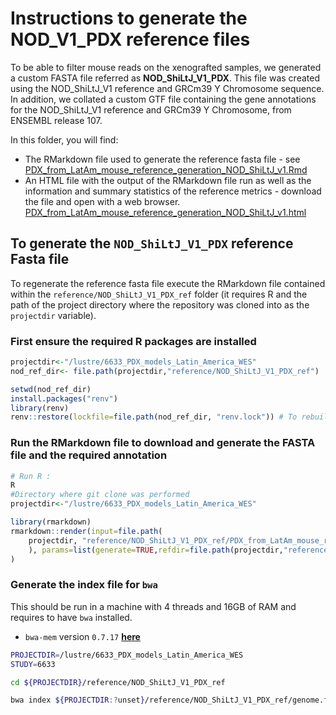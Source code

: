 # Instructions to generate the NOD_V1_PDX reference files

To be able to filter mouse reads on the xenografted samples, we generated a custom FASTA file referred as **NOD_ShiLtJ_V1_PDX**. This file was created using the NOD_ShiLtJ_V1 reference and GRCm39 Y Chromosome sequence. In addition, we collated a custom GTF file containing the gene annotations for the NOD_ShiLtJ_V1 reference and GRCm39 Y Chromosome, from ENSEMBL release 107. 

In this folder, you will find:

- The RMarkdown file used to generate the reference fasta file - see [PDX_from_LatAm_mouse_reference_generation_NOD_ShiLtJ_v1.Rmd](./PDX_from_LatAm_mouse_reference_generation_NOD_ShiLtJ_v1.Rmd)
- An HTML file with the output of the RMarkdown file run as well as the information and summary statistics of the reference metrics - download the file and open with a web browser. [PDX_from_LatAm_mouse_reference_generation_NOD_ShiLtJ_v1.html](./PDX_from_LatAm_mouse_reference_generation_NOD_ShiLtJ_v1.html)


## To generate the `NOD_ShiLtJ_V1_PDX` reference Fasta file

To regenerate the reference fasta file execute the RMarkdown file contained within the `reference/NOD_ShiLtJ_V1_PDX_ref` folder (it requires R and the path of the project directory where the repository was cloned into as the `projectdir` variable). 

### First ensure the required R packages are installed

```R
projectdir<-"/lustre/6633_PDX_models_Latin_America_WES"
nod_ref_dir<- file.path(projectdir,"reference/NOD_ShiLtJ_V1_PDX_ref")

setwd(nod_ref_dir)
install.packages("renv")
library(renv)
renv::restore(lockfile=file.path(nod_ref_dir, "renv.lock")) # To rebuild an environment from the renv.lockfile

```

### Run the RMarkdown file to download and generate the FASTA file and the required annotation

```R
# Run R :
R
#Directory where git clone was performed
projectdir<-"/lustre/6633_PDX_models_Latin_America_WES"

library(rmarkdown)
rmarkdown::render(input=file.path(
    projectdir, "reference/NOD_ShiLtJ_V1_PDX_ref/PDX_from_LatAm_mouse_reference_generation_NOD_ShiLtJ_v1.Rmd"
    ), params=list(generate=TRUE,refdir=file.path(projectdir,"reference")  )
)
```

### Generate the index file for `bwa`

This should be run in a machine with 4 threads and 16GB of RAM and requires to have `bwa` installed.
- `bwa-mem` version `0.7.17` [**here**](https://github.com/lh3/bwa)

```bash
PROJECTDIR=/lustre/6633_PDX_models_Latin_America_WES
STUDY=6633

cd ${PROJECTDIR}/reference/NOD_ShiLtJ_V1_PDX_ref

bwa index ${PROJECTDIR:?unset}/reference/NOD_ShiLtJ_V1_PDX_ref/genome.fa 

```
